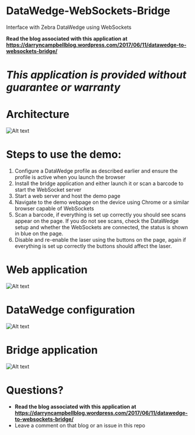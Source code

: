 # DataWedge-WebSockets-Bridge
Interface with Zebra DataWedge using WebSockets 

**Read the blog associated with this application at https://darryncampbellblog.wordpress.com/2017/06/11/datawedge-to-websockets-bridge/**

*This application is provided without guarantee or warranty*
=========================================================

# Architecture
![Alt text](https://raw.githubusercontent.com/darryncampbell/datawedge-websockets-bridge/master/screenshots/architecture.png "Architecture")


# Steps to use the demo:

1. Configure a DataWedge profile as described earlier and ensure the profile is active when you launch the browser
2. Install the bridge application and either launch it or scan a barcode to start the WebSocket server
3. Start a web server and host the demo page
4. Navigate to the demo webpage on the device using Chrome or a similar browser capable of WebSockets
5. Scan a barcode, if everything is set up correctly you should see scans appear on the page.  If you do not see scans, check the DataWedge setup and whether the WebSockets are connected, the status is shown in blue on the page.
6. Disable and re-enable the laser using the buttons on the page, again if everything is set up correctly the buttons should affect the laser.

# Web application
![Alt text](https://raw.githubusercontent.com/darryncampbell/datawedge-websockets-bridge/master/screenshots/chrome.png "Web application")

# DataWedge configuration
![Alt text](https://raw.githubusercontent.com/darryncampbell/datawedge-websockets-bridge/master/screenshots/datawedge_profile_screenshot.png "DataWedge Configuration")

# Bridge application
![Alt text](https://raw.githubusercontent.com/darryncampbell/datawedge-websockets-bridge/master/screenshots/datawedge_websockets_bridge.png "Bridge Application")

# Questions?
* **Read the blog associated with this application at https://darryncampbellblog.wordpress.com/2017/06/11/datawedge-to-websockets-bridge/**
* Leave a comment on that blog or an issue in this repo
